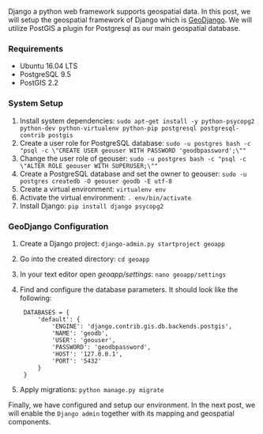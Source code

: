 Django a python web framework supports geospatial data. In this post, we will setup the geospatial framework of Django which is [GeoDjango](https://docs.djangoproject.com/en/1.10/ref/contrib/gis/). We will utilize PostGIS a plugin for Postgresql as our main geospatial database.

### Requirements
- Ubuntu 16.04 LTS
- PostgreSQL 9.5
- PostGIS 2.2

### System Setup
1. Install system dependencies: `sudo apt-get install -y python-psycopg2 python-dev python-virtualenv python-pip postgresql postgresql-contrib postgis`
2. Create a user role for PostgreSQL database: `sudo -u postgres bash -c "psql -c \"CREATE USER geouser WITH PASSWORD 'geodbpassword';\""`
3. Change the user role of geouser: `sudo -u postgres bash -c "psql -c \"ALTER ROLE geouser WITH SUPERUSER;\""`
4. Create a PostgreSQL database and set the owner to geouser: `sudo -u postgres createdb -O geouser geodb -E utf-8`
5. Create a virtual environment: `virtualenv env`
6. Activate the virtual environment: `. env/bin/activate`
7. Install Django: `pip install django psycopg2`

### GeoDjango Configuration
1. Create a Django project: `django-admin.py startproject geoapp`
2. Go into the created directory: `cd geoapp`
3. In your text editor open *geoapp/settings*: `nano geoapp/settings`
4. Find and configure the database parameters. It should look like the following:
    
        DATABASES = {
            'default': {
                'ENGINE': 'django.contrib.gis.db.backends.postgis',
                'NAME': 'geodb',
                'USER': 'geouser',
                'PASSWORD': 'geodbpassword',
                'HOST': '127.0.0.1',
                'PORT': '5432'
            }
        }
5. Apply migrations: `python manage.py migrate`

Finally, we have configured and setup our environment. In the next post, we will enable the `Django admin` together with its mapping and geospatial components. 


